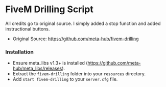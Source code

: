 # FiveM Drilling Script

All credits go to original source. I simply added a stop function and added instructional buttons. 
- Original Source: https://github.com/meta-hub/fivem-drilling

### Installation
- Ensure meta_libs v1.3+ is installed (https://github.com/meta-hub/meta_libs/releases).
- Extract the `fivem-drilling` folder into your `resources` directory.
- Add `start fivem-drilling` to your `server.cfg` file.